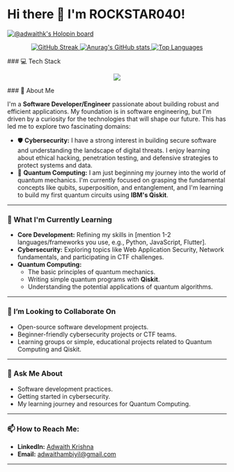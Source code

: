 # Hi there 👋 I'm ROCKSTAR040!

[![@adwaithk's Holopin board](https://holopin.me/adwaithk)](https://holopin.io/@adwaithk)
<p align="center">
  <a href="https://git.io/streak-stats">
    <img src="https://streak-stats.demolab.com?user=adwaith-krishna&theme=tokyonight&mode=weekly" alt="GitHub Streak" />
  </a>
  <a href="https://github.com/anuraghazra/github-readme-stats">
    <img src="https://github-readme-stats.vercel.app/api?username=adwaith-krishna&show_icons=true&theme=tokyonight&hide_border=true" alt="Anurag's GitHub stats" />
  </a>
  <a href="https://github.com/anuraghazra/github-readme-stats">
    <img src="https://github-readme-stats.vercel.app/api/top-langs/?username=adwaith-krishna&layout=compact&theme=tokyonight&hide_border=true" alt="Top Languages" />
  </a>
</p>
### 💻 Tech Stack

<p align="center">
  <a href="https://skillicons.dev">
    <img src="https://skillicons.dev/icons?i=python,c,cpp,javascript,dart,flutter,kotlin,opencv,tensorflow,mysql,firebase,gcp,azure,git,github,docker,linux,kali,vscode,figma&perline=10" />
  </a>
</p>
### 🚀 About Me

I'm a **Software Developer/Engineer** passionate about building robust and efficient applications. My foundation is in software engineering, but I'm driven by a curiosity for the technologies that will shape our future. This has led me to explore two fascinating domains:

-   🛡️ **Cybersecurity:** I have a strong interest in building secure software and understanding the landscape of digital threats. I enjoy learning about ethical hacking, penetration testing, and defensive strategies to protect systems and data.
-   🌌 **Quantum Computing:** I am just beginning my journey into the world of quantum mechanics. I'm currently focused on grasping the fundamental concepts like qubits, superposition, and entanglement, and I'm learning to build my first quantum circuits using **IBM's Qiskit**.

---

### 🌱 What I'm Currently Learning

* **Core Development:** Refining my skills in [mention 1-2 languages/frameworks you use, e.g., Python, JavaScript, Flutter].
* **Cybersecurity:** Exploring topics like Web Application Security, Network fundamentals, and participating in CTF challenges.
* **Quantum Computing:**
    * The basic principles of quantum mechanics.
    * Writing simple quantum programs with **Qiskit**.
    * Understanding the potential applications of quantum algorithms.

---

### 🤝 I’m Looking to Collaborate On

* Open-source software development projects.
* Beginner-friendly cybersecurity projects or CTF teams.
* Learning groups or simple, educational projects related to Quantum Computing and Qiskit.

---

### 💬 Ask Me About

* Software development practices.
* Getting started in cybersecurity.
* My learning journey and resources for Quantum Computing.

---

### 📫 How to Reach Me:

* **LinkedIn:** [Adwaith Krishna](https://www.linkedin.com/in/adwaithk/)
* **Email:** [adwaithambiyil@gmail.com](mailto:adwaithambiyil@gmail.com)

---
